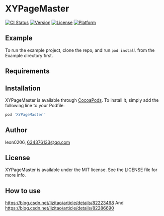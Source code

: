 # XYPageMaster

[![CI Status](https://img.shields.io/travis/leon0206/XYPageMaster.svg?style=flat)](https://travis-ci.org/leon0206/XYPageMaster)
[![Version](https://img.shields.io/cocoapods/v/XYPageMaster.svg?style=flat)](https://cocoapods.org/pods/XYPageMaster)
[![License](https://img.shields.io/cocoapods/l/XYPageMaster.svg?style=flat)](https://cocoapods.org/pods/XYPageMaster)
[![Platform](https://img.shields.io/cocoapods/p/XYPageMaster.svg?style=flat)](https://cocoapods.org/pods/XYPageMaster)

## Example

To run the example project, clone the repo, and run `pod install` from the Example directory first.

## Requirements

## Installation

XYPageMaster is available through [CocoaPods](https://cocoapods.org). To install
it, simply add the following line to your Podfile:

```ruby
pod 'XYPageMaster'
```

## Author

leon0206, 634376133@qq.com

## License

XYPageMaster is available under the MIT license. See the LICENSE file for more info.

## How to use

https://blog.csdn.net/lizitao/article/details/82223468 And
https://blog.csdn.net/lizitao/article/details/82286690 
